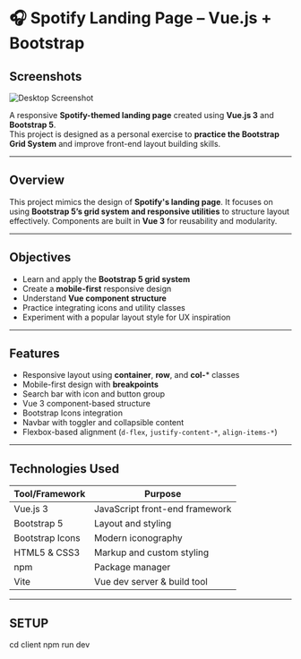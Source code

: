 # 🎧 Spotify Landing Page – Vue.js + Bootstrap


## Screenshots
![Desktop Screenshot](/assets/desktop_view.png)

A responsive **Spotify-themed landing page** created using **Vue.js 3** and **Bootstrap 5**.  
This project is designed as a personal exercise to **practice the Bootstrap Grid System** and improve front-end layout building skills.

---

## Overview

This project mimics the design of **Spotify's landing page**. It focuses on using **Bootstrap 5’s grid system and responsive utilities** to structure layout effectively. Components are built in **Vue 3** for reusability and modularity.

---

## Objectives

- Learn and apply the **Bootstrap 5 grid system**
- Create a **mobile-first** responsive design
- Understand **Vue component structure**
- Practice integrating icons and utility classes
- Experiment with a popular layout style for UX inspiration

---

## Features

- Responsive layout using **container**, **row**, and **col-*** classes
- Mobile-first design with **breakpoints**
- Search bar with icon and button group
- Vue 3 component-based structure
- Bootstrap Icons integration
- Navbar with toggler and collapsible content
- Flexbox-based alignment (`d-flex`, `justify-content-*`, `align-items-*`)

---

## Technologies Used

| Tool/Framework     | Purpose                              |
|--------------------|--------------------------------------|
| Vue.js 3           | JavaScript front-end framework       |
| Bootstrap 5        | Layout and styling                   |
| Bootstrap Icons    | Modern iconography                   |
| HTML5 & CSS3       | Markup and custom styling            |
| npm                | Package manager                      |
| Vite               | Vue dev server & build tool          |

---


## SETUP

cd client
npm run dev



